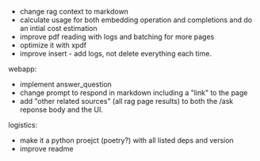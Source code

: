 - change rag context to markdown
- calculate usage for both embedding operation and completions and do an intial cost estimation
- improve pdf reading with logs and batching for more pages
- optimize it with xpdf
- improve insert - add logs, not delete everything each time.

webapp:
- implement answer_question
- change prompt to respond in markdown including a "link" to the page
- add "other related sources" (all rag page results) to both the /ask reponse body and the UI.

logistics:
- make it a python proejct (poetry?) with all listed deps and version
- improve readme
